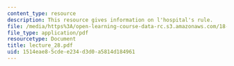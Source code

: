 ```yaml
---
content_type: resource
description: This resource gives information on l'hospital's rule.
file: /media/https%3A/open-learning-course-data-rc.s3.amazonaws.com/18-01-single-variable-calculus-fall-2005/1514eae85cdee234d3d0a5814d184961_lecture_28.pdf
file_type: application/pdf
resourcetype: Document
title: lecture_28.pdf
uid: 1514eae8-5cde-e234-d3d0-a5814d184961
---
```

